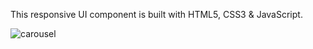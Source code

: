 This responsive UI component is built with HTML5, CSS3 & JavaScript. 

![carousel](https://github.com/user-attachments/assets/f5c1fbca-c1d9-4e74-a1cf-e43a760932ab)
